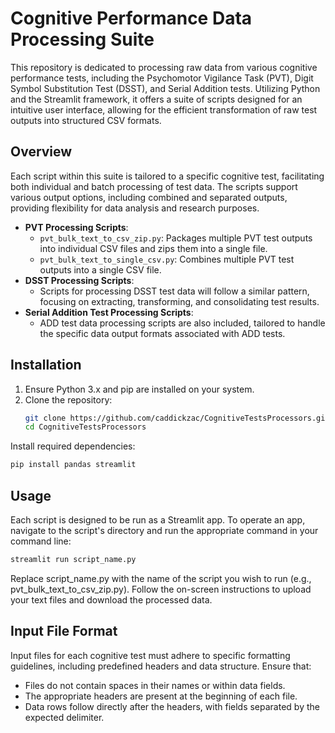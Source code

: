 # Cognitive Performance Data Processing Suite

This repository is dedicated to processing raw data from various cognitive performance tests, including the Psychomotor Vigilance Task (PVT), Digit Symbol Substitution Test (DSST), and Serial Addition tests. Utilizing Python and the Streamlit framework, it offers a suite of scripts designed for an intuitive user interface, allowing for the efficient transformation of raw test outputs into structured CSV formats.

## Overview

Each script within this suite is tailored to a specific cognitive test, facilitating both individual and batch processing of test data. The scripts support various output options, including combined and separated outputs, providing flexibility for data analysis and research purposes.

- **PVT Processing Scripts**:
  - `pvt_bulk_text_to_csv_zip.py`: Packages multiple PVT test outputs into individual CSV files and zips them into a single file.
  - `pvt_bulk_text_to_single_csv.py`: Combines multiple PVT test outputs into a single CSV file.
- **DSST Processing Scripts**:
  - Scripts for processing DSST test data will follow a similar pattern, focusing on extracting, transforming, and consolidating test results.
- **Serial Addition Test Processing Scripts**:
  - ADD test data processing scripts are also included, tailored to handle the specific data output formats associated with ADD tests.

## Installation

1. Ensure Python 3.x and pip are installed on your system.
2. Clone the repository:
   ```bash
   git clone https://github.com/caddickzac/CognitiveTestsProcessors.git
   cd CognitiveTestsProcessors
   ```

Install required dependencies:
```bash
pip install pandas streamlit
```

## Usage
Each script is designed to be run as a Streamlit app. To operate an app, navigate to the script's directory and run the appropriate command in your command line:
```bash
streamlit run script_name.py
```

Replace script_name.py with the name of the script you wish to run (e.g., pvt_bulk_text_to_csv_zip.py). Follow the on-screen instructions to upload your text files and download the processed data.

## Input File Format
Input files for each cognitive test must adhere to specific formatting guidelines, including predefined headers and data structure. Ensure that:
- Files do not contain spaces in their names or within data fields.
- The appropriate headers are present at the beginning of each file.
- Data rows follow directly after the headers, with fields separated by the expected delimiter.
